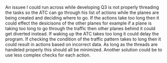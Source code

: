 An issuee I could run across while developing Q3 is not properly threading the tasks so the ATC can go through his list of actions while the planes are being created 
and deciding where to go. If the actions take too long
then it could effect the desicisons of the other planes
for example if a plane is taking too long to go through the traffic then other planes behind it could get diverted instead. 
If waking up the ATC takes too long it could delay the program. If checking the condition of the traffic pattern takes to long then it could result in actions based on incorrect data. As long as 
the threads are handeled properly this should all be minimized. Another solution could be to use less complex checks for each action. 